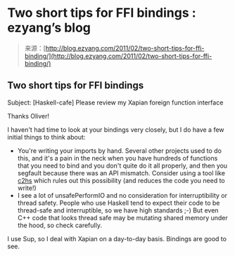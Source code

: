<!--yml
category: 未分类
date: 2024-07-01 18:17:58
-->

# Two short tips for FFI bindings : ezyang’s blog

> 来源：[http://blog.ezyang.com/2011/02/two-short-tips-for-ffi-binding/](http://blog.ezyang.com/2011/02/two-short-tips-for-ffi-binding/)

## Two short tips for FFI bindings

Subject: [Haskell-cafe] Please review my Xapian foreign function interface

Thanks Oliver!

I haven't had time to look at your bindings very closely, but I do have a few initial things to think about:

*   You're writing your imports by hand. Several other projects used to do this, and it's a pain in the neck when you have hundreds of functions that you need to bind and you don't quite do it all properly, and then you segfault because there was an API mismatch. Consider using a tool like [c2hs](http://blog.ezyang.com/2010/06/the-haskell-preprocessor-hierarchy/) which rules out this possibility (and reduces the code you need to write!)
*   I see a lot of unsafePerformIO and no consideration for interruptibility or thread safety. People who use Haskell tend to expect their code to be thread-safe and interruptible, so we have high standards ;-) But even C++ code that looks thread safe may be mutating shared memory under the hood, so check carefully.

I use Sup, so I deal with Xapian on a day-to-day basis. Bindings are good to see.